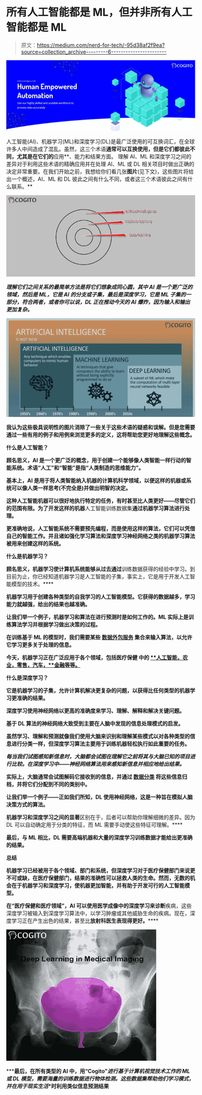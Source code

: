 # 所有人工智能都是 ML，但并非所有人工智能都是 ML

> 原文：<https://medium.com/nerd-for-tech/-95d38af2f9ea?source=collection_archive---------6----------------------->

![](img/9006da5813fc4a7905251cbb08f679c0.png)

人工智能(AI)、机器学习(ML)和深度学习(DL)是最广泛使用的可互换词汇，在全球许多人中间造成了混乱。虽然，这三个术语**通常可以互换使用，但是它们都彼此不同，尤其是在它们的**应用**、能力和结果方面。
理解 AI、ML 和深度学习之间的差异对于利用这些术语的精确应用并在处理 AI、ML 或 DL 相关项目时做出正确的决定非常重要。在我们开始之前，我想给你们看几张**图片**(见下文)，这些图片将给出一个概述，AI、ML 和 DL 彼此之间有什么不同，或者这三个术语彼此之间有什么联系。**

**![](img/b13f613e80aae60865fd415bc5508e3d.png)**

***理解它们之间关系的最简单方法是将它们想象成同心圆，其中 AI 是一个更广泛的领域，然后是 ML，它是 AI 的分支或子集，最后是深度学习，它是 ML 子集的一部分，符合两者，或者你可以说，DL 正在推动今天的 AI 爆炸，因为输入和输出更加复杂。***

**![](img/524addfa19f862bad94f6ca2074df641.png)**

**我认为这些极具说明性的图片消除了一些关于这些术语的疑惑和误解。但是您需要通过一些有用的例子和用例来浏览更多的定义，这将帮助您更好地理解这些概念。**

****什么是人工智能？****

**顾名思义，AI 是一个更广泛的概念，用于创建一个能够像人类智能一样行动的智能系统。术语“人工”和“智能”是指“人类制造的思维能力”。**

**基本上，AI 是用于将人类智能纳入机器的计算机科学领域，以便这样的机器或系统可以像人类一样思考(不完全是)并做出明智的决定。**

**这种人工智能机器可以很好地执行特定的任务，有时甚至比人类更好——尽管它们的范围有限。为了开发这样的机器**人工智能训练数据集**通过机器学习算法进行处理。**

**更准确地说，人工智能系统不需要预先编程，而是使用这样的算法，它们可以凭借自己的智能工作。并且诸如强化学习算法和深度学习神经网络之类的机器学习算法被用来创建这样的系统。**

****什么是机器学习？****

**顾名思义，机器学习使计算机系统能够从过去通过**训练数据获得的经验中学习。到目前为止，你已经知道机器学习是人工智能的子集，事实上，它是用于开发人工智能模型的技术。****

**机器学习用于创建各种类型的自我学习的人工智能模型。它获得的数据越多，学习能力就越强，给出的结果也越准确。**

**让我们举一个例子，机器学习和算法在进行预测时是如何工作的。ML 实际上是训练算法学习并根据学习做出决策的过程。**

**在训练基于 ML 的模型时，我们需要某些 [**数据外包服务**](https://www.cogitotech.com/) 集合来输入算法，以允许它学习更多关于处理的信息。**

**今天，机器学习正在广泛应用于各个领域，包括医疗保健 **中的 [**人工智能，农业，零售，汽车，**金融等等。](https://www.cogitotech.com/services/healthcare-training-data/)****

****什么是深度学习？****

**它是机器学习的子集，允许计算机解决更复杂的问题，以获得比任何类型的机器学习更准确的结果。**

**深度学习使用神经网络以更高的准确度来学习、理解、解释和解决关键问题。**

**基于 DL 算法的神经网络大致受到主要在人脑中发现的信息处理模式的启发。**

**虽然学习、理解和预测就像我们使用大脑来识别和理解某些模式以对各种类型的信息进行分类一样，但深度学习算法主要用于训练机器轻松执行如此重要的任务。**

***每当我们试图感知新信息时，大脑都会试图在理解它之前将其与大脑已知的项目进行比较。在深度学习中——神经网络算法用来感知新信息并相应地给出结果。***

**实际上，大脑通常会试图解码它接收到的信息，并通过 [**数据分类**](https://www.cogitotech.com/services/data-classification/) 将这些信息归档，并将它们分配到不同的类别中。**

**让我们举一个例子——正如我们所知，DL 使用神经网络，这是一种旨在模拟人脑决策方式的算法。**

**机器学习和深度学习之间的显著**区别在于，后者可以帮助你理解细微的差异。因为 DL 可以自动确定用于分类的特征，而 ML 需要手动使这些特征可理解。****

**最后，与 ML 相比，DL 需要高端机器和大量的深度学习训练数据才能给出更准确的结果。**

****总结****

**机器学习已经被用于各个领域、部门和系统，但深度学习对于医疗保健部门来说更不可或缺，在医疗保健部门，**结果的准确性可以拯救人类的生命**。然而，无数的机会在于机器学习和深度学习，使机器更加智能，并有助于开发可行的人工智能模型。**

**在“医疗保健和医疗领域”，AI 可以使用医学成像中的[](https://www.cogitotech.com/use-cases/medical/)**深度学习来**诊断**疾病，这些深度学习被输入到深度学习算法中，以学习肿瘤或其他威胁生命的疾病。现在，深度学习正在产生出色的结果，甚至比**放射科医生表现得更好。******

****![](img/693510d2bb86e19e162b0a91a05771f6.png)****

*******最后，在所有类型的 AI 中，用“Cogito”***进行基于计算机视觉技术工作的 ML 或 DL 模型，需要海量的训练数据进行物体检测。这些数据集帮助他们学习模式，并在**用于现实生活**时利用类似信息预测结果****